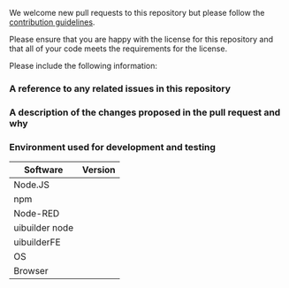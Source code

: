 We welcome new pull requests to this repository but please follow the [contribution guidelines](https://github.com/TotallyInformation/node-red-contrib-uibuilder/.github/CONTRIBUTING.md).

Please ensure that you are happy with the license for this repository and that all of your code meets the requirements for the license.

Please include the following information:

### A reference to any related issues in this repository


### A description of the changes proposed in the pull request and why


### Environment used for development and testing

Software       | Version
-------------- | -------
Node.JS        | 
npm            | 
Node-RED       | 
uibuilder node | 
uibuilderFE    | 
OS             | 
Browser        | 

